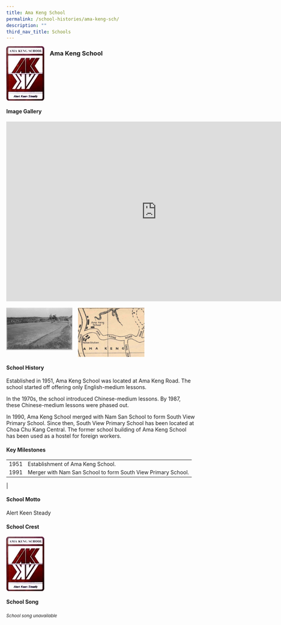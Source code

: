 ```yaml
---
title: Ama Keng School
permalink: /school-histories/ama-keng-sch/
description: ""
third_nav_title: Schools
---
```

<img align="left" style="width:20%;margin-right:15px;" src="/images/amakengsch1.png">

### **Ama Keng School**

<br clear="left">

#### **Image Gallery**
<iframe allowfullscreen="true" height="479" width="800" frameborder="0" src="https://docs.google.com/presentation/d/e/2PACX-1vQTQnNfVQADSmXDyJcAwEt7CBzmv3xpU7vF-JQ6kmmazA6L8RTgQTCPmIOoaMRHUVOvPzWxM0YnzIaR/embed?start=false&amp;loop=true&amp;delayms=5000"></iframe>
<p><a href="https://staging.d1yxymztqoj7qn.amplifyapp.com/images/amakengsch2.jpg">  
<img align="left" style="width:35%;margin-right:15px;" src="/images/amakengsch2.jpg">
</a></p>

<p><a href="https://staging.d1yxymztqoj7qn.amplifyapp.com/images/amakengsch3.jpg">  
<img align="left" style="width:35%;margin-right:15px;" src="/images/amakengsch3.jpg">
</a></p>

<br clear="left">

#### **School History**
Established in 1951, Ama Keng School was located at Ama Keng Road. The school started off offering only English-medium lessons.  
  
In the 1970s, the school introduced Chinese-medium lessons. By 1987, these Chinese-medium lessons were phased out.  
  
In 1990, Ama Keng School merged with Nam San School to form South View Primary School. Since then, South View Primary School has been located at Choa Chu Kang Central. The former school building of Ama Keng School has been used as a hostel for foreign workers.

#### **Key Milestones**

|  |  |
|:---:|---|
| 1951 | Establishment of Ama Keng School. |
| 1991 | Merger with Nam San School to form South View Primary School. |
|

#### **School Motto**
Alert Keen Steady

#### **School Crest**
<img align="left" style="width:20%;margin-right:15px;" src="/images/amakengsch1.png">

<br clear="left">

#### **School Song**
<small>*School song unavailable*</small>